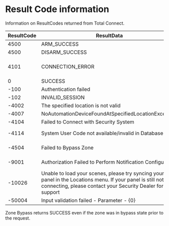 # Result Code information

Information on ResultCodes returned from Total Connect.

ResultCode | ResultData | Notes
------------ | - | - 
4500 | ARM_SUCCESS |
4500 | DISARM_SUCCESS | 
4101 | CONNECTION_ERROR | We are unable to connect to the security panel. Please try again later or contact support
0 | SUCCESS | 
-100 | Authentication failed
-102 | INVALID_SESSION |  
-4002 | The specified location is not valid |
-4007 | NoAutomationDeviceFoundAtSpecifiedLocationException | 
-4104 | Failed to Connect with Security System | 
-4114 | System User Code not available/invalid in Database | https://github.com/craigjmidwinter/total-connect-client/issues/36
-4504 | Failed to Bypass Zone | Happens when requesting to bypass a non-existent zone.
-9001 | Authorization Failed to Perform Notification Configuration | Received when trying getAllSensorsMaskStatus
-10026 | Unable to load your scenes, please try syncing your panel in the Locations menu.  If your panel is still not connecting, please contact your Security Dealer for support | 
-50004 | Input validation failed - Parameter - {0} | Bad username and password provided

Zone Bypass returns SUCCESS even if the zone was in bypass state prior to the request.